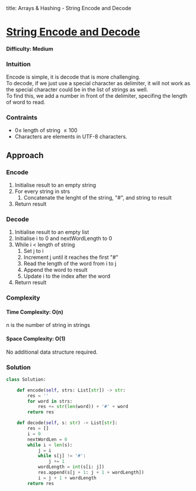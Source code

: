 <frontmatter>
  title: Arrays & Hashing - String Encode and Decode
</frontmatter>

# [String Encode and Decode](https://neetcode.io/problems/string-encode-and-decode/)

#### Difficulty: Medium

### Intuition

Encode is simple, it is decode that is more challenging. <br>
To decode, if we just use a special character as delimiter, it will not work as the special character could be in the list of strings as well. <br>
To find this, we add a number in front of the delimiter, specifing the length of word to read.

### Contraints

- $0\leqslant$ length of string $\leqslant 100$
- Characters are elements in UTF-8 characters.

## Approach

### Encode

1. Initialise result to an empty string
2. For every string in strs
   1. Concatenate the lenght of the string, "#", and string to result
3. Return result

### Decode

1. Initialise result to an empty list
2. Initialise i to 0 and nextWordLength to 0
3. While i < length of string
   1. Set j to i
   2. Increment j until it reaches the first "#"
   3. Read the length of the word from i to j
   4. Append the word to result
   5. Update i to the index after the word
4. Return result

### Complexity

#### Time Complexity: O(n)

n is the number of string in strings

#### Space Complexity: O(1)

No additional data structure required.

### Solution

<panel header="Don't cheat yourself" type="dark">

```python
class Solution:

    def encode(self, strs: List[str]) -> str:
        res = ''
        for word in strs:
            res += str(len(word)) + '#' + word
        return res

    def decode(self, s: str) -> List[str]:
        res = []
        i = 0
        nextWordLen = 0
        while i < len(s):
            j = i
            while s[j] != '#':
                j += 1
            wordLength = int(s[i: j])
            res.append(s[j + 1: j + 1 + wordLength])
            i = j + 1 + wordLength
        return res
```

</panel>
